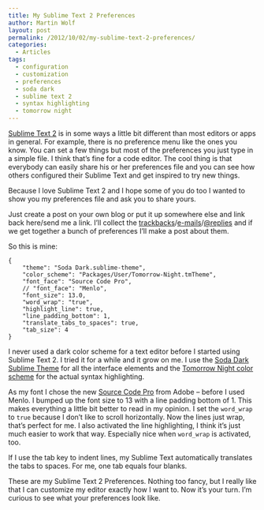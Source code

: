 ```yaml
---
title: My Sublime Text 2 Preferences
author: Martin Wolf
layout: post
permalink: /2012/10/02/my-sublime-text-2-preferences/
categories:
  - Articles
tags:
  - configuration
  - customization
  - preferences
  - soda dark
  - sublime text 2
  - syntax highlighting
  - tomorrow night
---
```

[Sublime Text 2][1] is in some ways a little bit different than most editors or apps in general. For example, there is no preference menu like the ones you know. You can set a few things but most of the preferences you just type in a simple file. I think that&#8217;s fine for a code editor. The cool thing is that everybody can easily share his or her preferences file and you can see how others configured their Sublime Text and get inspired to try new things.

Because I love Sublime Text 2 and I hope some of you do too I wanted to show you my preferences file and ask you to share yours.

Just create a post on your own blog or put it up somewhere else and link back here/send me a link. I&#8217;ll collect the [trackbacks][2]/[e-mails][3]/[@replies][4] and if we get together a bunch of preferences I&#8217;ll make a post about them.

So this is mine:

<pre class="language-javascript"><code class="language-javascript">{
	"theme": "Soda Dark.sublime-theme",
	"color_scheme": "Packages/User/Tomorrow-Night.tmTheme",
	"font_face": "Source Code Pro",
	// "font_face": "Menlo",
	"font_size": 13.0,
	"word_wrap": "true",
	"highlight_line": true,
	"line_padding_bottom": 1,
	"translate_tabs_to_spaces": true,
	"tab_size": 4
}</code></pre>

I never used a dark color scheme for a text editor before I started using Sublime Text 2. I tried it for a while and it grow on me. I use the [Soda Dark Sublime Theme][5] for all the interface elements and the [Tomorrow Night color scheme][6] for the actual syntax highlighting.

As my font I chose the new [Source Code Pro][7] from Adobe – before I used Menlo. I bumped up the font size to 13 with a line padding bottom of 1. This makes everything a little bit better to read in my opinion. I set the `word_wrap` to `true` because I don&#8217;t like to scroll horizontally. Now the lines just wrap, that&#8217;s perfect for me. I also activated the line highlighting, I think it&#8217;s just much easier to work that way. Especially nice when `word_wrap` is activated, too.

If I use the tab key to indent lines, my Sublime Text automatically translates the tabs to spaces. For me, one tab equals four blanks.

These are my Sublime Text 2 Preferences. Nothing too fancy, but I really like that I can customize my editor exactly how I want to. Now it&#8217;s your turn. I&#8217;m curious to see what your preferences look like.

 [1]: http://www.sublimetext.com/2
 [2]: http://theamazingweb.net/2012/10/02/my-sublime-text-2-preferences/
 [3]: mailto:martin@theamazingweb.net
 [4]: http://twitter.com/taw_net
 [5]: https://github.com/buymeasoda/soda-theme
 [6]: https://github.com/chriskempson/tomorrow-theme
 [7]: http://theamazingweb.net/2012/09/26/announcing-source-code-pro/